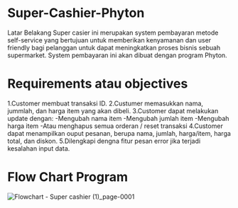 # Super-Cashier-Phyton
Latar Belakang
Super casier ini merupakan system pembayaran metode self-service yang bertujuan untuk memberikan kenyamanan dan user friendly bagi pelanggan untuk dapat meningkatkan proses bisnis sebuah supermarket. System pembayaran ini akan dibuat dengan program Phyton.

# Requirements atau objectives
1.Customer membuat transaksi ID.
2.Custumer memasukkan nama, jummlah, dan harga item yang akan dibeli.
3.Customer dapat melakukan update dengan:
-Mengubah nama item
-Mengubah jumlah item
-Mengubah harga item
-Atau menghapus semua orderan / reset transaksi
4.Customer dapat menampilkan ouput pesanan, berupa nama, jumlah, harga/item, harga total, dan diskon.
5.Dilengkapi dengna fitur pesan error jika terjadi kesalahan input data.

# Flow Chart Program
![Flowchart - Super cashier (1)_page-0001](https://user-images.githubusercontent.com/123178154/217258751-0ef29331-8c0a-4b6a-89c9-04a1a759a4cb.jpg)
